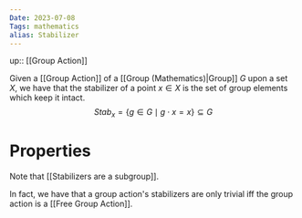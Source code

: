 ```yaml
---
Date: 2023-07-08
Tags: mathematics
alias: Stabilizer
---
```

up:: [[Group Action]]

Given a [[Group Action]] of a [[Group (Mathematics)|Group]] $G$ upon a set $X$, we have that the stabilizer of a point $x \in X$ is the set of group elements which keep it intact.
$$Stab_x = \{g \in G \mid g \cdot x = x\} \subseteq G$$
# Properties
Note that [[Stabilizers are a subgroup]]. 

In fact, we have that a group action's stabilizers are only trivial iff the group action is a [[Free Group Action]].